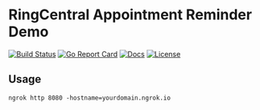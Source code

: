 # RingCentral Appointment Reminder Demo

[![Build Status][build-status-svg]][build-status-url]
[![Go Report Card][goreport-svg]][goreport-url]
[![Docs][docs-godoc-svg]][docs-godoc-url]
[![License][license-svg]][license-url]

## Usage

```
ngrok http 8080 -hostname=yourdomain.ngrok.io
```

 [build-status-svg]: https://github.com/grokify/ringcentral-appointment-reminder-demo/workflows/test/badge.svg
 [build-status-url]: https://github.com/grokify/ringcentral-appointment-reminder-demo/actions
 [goreport-svg]: https://goreportcard.com/badge/github.com/grokify/ringcentral-appointment-reminder-demo
 [goreport-url]: https://goreportcard.com/report/github.com/grokify/ringcentral-appointment-reminder-demo
 [docs-godoc-svg]: https://pkg.go.dev/badge/github.com/grokify/ringcentral-appointment-reminder-demo
 [docs-godoc-url]: https://pkg.go.dev/github.com/grokify/ringcentral-appointment-reminder-demo
 [license-svg]: https://img.shields.io/badge/license-MIT-blue.svg
 [license-url]: https://github.com/grokify/ringcentral-appointment-reminder-demo/blob/master/LICENSE
